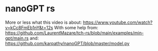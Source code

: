 # nanoGPT rs

More or less what this video is about: https://www.youtube.com/watch?v=kCc8FmEb1nY&t=12s 
With some help from: https://github.com/LaurentMazare/tch-rs/blob/main/examples/min-gpt/main.rs
and: https://github.com/karpathy/nanoGPT/blob/master/model.py 

